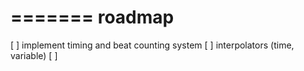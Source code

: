=======
roadmap
=======

[ ] implement timing and beat counting system
[ ] interpolators (time, variable)
[ ] 